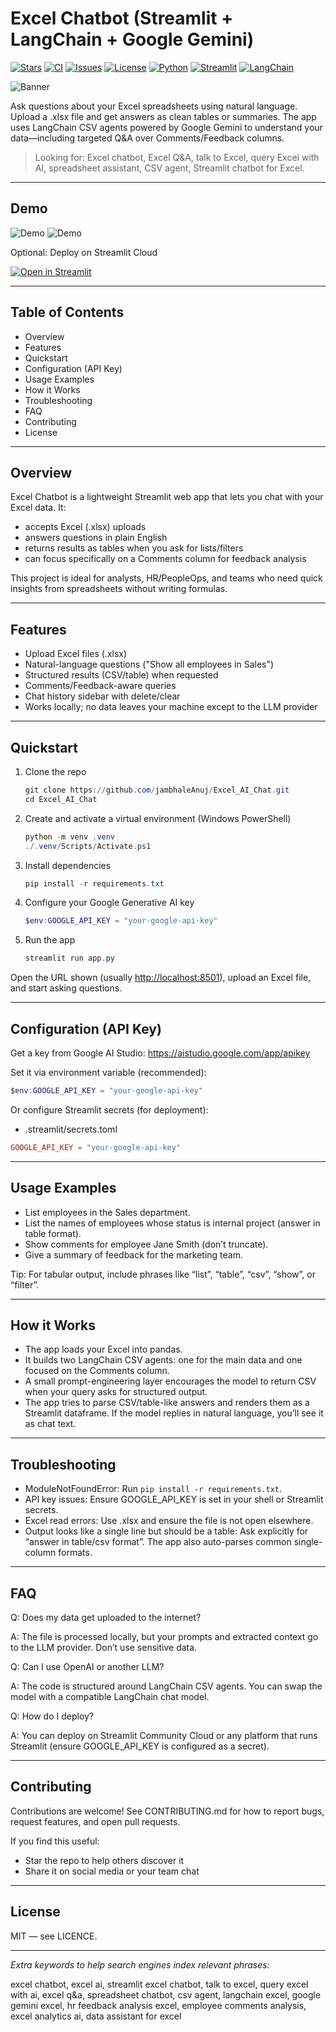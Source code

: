 <!--
  SEO: This README intentionally includes clear, keyword-rich headings and content
  to improve discoverability for searches like: Excel chatbot, Excel AI chat,
  LangChain CSV agent, Streamlit Excel Q&A, Google Gemini Excel assistant,
  ask questions about Excel, talk to Excel, analyze spreadsheet with AI.
-->

# Excel Chatbot (Streamlit + LangChain + Google Gemini)

[![Stars](https://img.shields.io/github/stars/jambhaleAnuj/Excel_AI_Chat?style=social)](https://github.com/jambhaleAnuj/Excel_AI_Chat/stargazers)
[![CI](https://github.com/jambhaleAnuj/Excel_AI_Chat/actions/workflows/ci.yml/badge.svg)](https://github.com/jambhaleAnuj/Excel_AI_Chat/actions/workflows/ci.yml)
[![Issues](https://img.shields.io/github/issues/jambhaleAnuj/Excel_AI_Chat)](https://github.com/jambhaleAnuj/Excel_AI_Chat/issues)
[![License](https://img.shields.io/badge/License-MIT-green.svg)](./LICENCE)
[![Python](https://img.shields.io/badge/Python-3.10%2B-blue)](https://www.python.org/)
[![Streamlit](https://img.shields.io/badge/Built%20with-Streamlit-FF4B4B?logo=streamlit&logoColor=white)](https://streamlit.io)
[![LangChain](https://img.shields.io/badge/Powered%20by-LangChain-1C3C3C)](https://python.langchain.com)

![Banner](assets/banner.svg)

Ask questions about your Excel spreadsheets using natural language. Upload a .xlsx file and get answers as clean tables or summaries. The app uses LangChain CSV agents powered by Google Gemini to understand your data—including targeted Q&A over Comments/Feedback columns.

> Looking for: Excel chatbot, Excel Q&A, talk to Excel, query Excel with AI, spreadsheet assistant, CSV agent, Streamlit chatbot for Excel.

---

## Demo

![Demo](assets/demo1.png)
![Demo](assets/demo2.png)


Optional: Deploy on Streamlit Cloud

[![Open in Streamlit](https://static.streamlit.io/badges/streamlit_badge_black_white.svg)](https://share.streamlit.io/)

---

## Table of Contents

- Overview
- Features
- Quickstart
- Configuration (API Key)
- Usage Examples
- How it Works
- Troubleshooting
- FAQ
- Contributing
- License

---

## Overview

Excel Chatbot is a lightweight Streamlit web app that lets you chat with your Excel data. It:

- accepts Excel (.xlsx) uploads
- answers questions in plain English
- returns results as tables when you ask for lists/filters
- can focus specifically on a Comments column for feedback analysis

This project is ideal for analysts, HR/PeopleOps, and teams who need quick insights from spreadsheets without writing formulas.

---

## Features

- Upload Excel files (.xlsx)
- Natural-language questions ("Show all employees in Sales")
- Structured results (CSV/table) when requested
- Comments/Feedback-aware queries
- Chat history sidebar with delete/clear
- Works locally; no data leaves your machine except to the LLM provider

---

## Quickstart

1. Clone the repo

    ```powershell
    git clone https://github.com/jambhaleAnuj/Excel_AI_Chat.git
    cd Excel_AI_Chat
    ```

1. Create and activate a virtual environment (Windows PowerShell)

    ```powershell
    python -m venv .venv
    ./.venv/Scripts/Activate.ps1
    ```

1. Install dependencies

    ```powershell
    pip install -r requirements.txt
    ```

1. Configure your Google Generative AI key

    ```powershell
    $env:GOOGLE_API_KEY = "your-google-api-key"
    ```

1. Run the app

    ```powershell
    streamlit run app.py
    ```

Open the URL shown (usually [http://localhost:8501](http://localhost:8501)), upload an Excel file, and start asking questions.

---

## Configuration (API Key)

Get a key from Google AI Studio: <https://aistudio.google.com/app/apikey>

Set it via environment variable (recommended):

```powershell
$env:GOOGLE_API_KEY = "your-google-api-key"
```

Or configure Streamlit secrets (for deployment):

- .streamlit/secrets.toml

```toml
GOOGLE_API_KEY = "your-google-api-key"
```

---

## Usage Examples

- List employees in the Sales department.
- List the names of employees whose status is internal project (answer in table format).
- Show comments for employee Jane Smith (don’t truncate).
- Give a summary of feedback for the marketing team.

Tip: For tabular output, include phrases like “list”, “table”, “csv”, “show”, or “filter”.

---

## How it Works

- The app loads your Excel into pandas.
- It builds two LangChain CSV agents: one for the main data and one focused on the Comments column.
- A small prompt-engineering layer encourages the model to return CSV when your query asks for structured output.
- The app tries to parse CSV/table-like answers and renders them as a Streamlit dataframe. If the model replies in natural language, you’ll see it as chat text.

---

## Troubleshooting

- ModuleNotFoundError: Run `pip install -r requirements.txt`.
- API key issues: Ensure GOOGLE_API_KEY is set in your shell or Streamlit secrets.
- Excel read errors: Use .xlsx and ensure the file is not open elsewhere.
- Output looks like a single line but should be a table: Ask explicitly for “answer in table/csv format”. The app also auto-parses common single-column formats.

---

## FAQ

Q: Does my data get uploaded to the internet?

A: The file is processed locally, but your prompts and extracted context go to the LLM provider. Don’t use sensitive data.

Q: Can I use OpenAI or another LLM?

A: The code is structured around LangChain CSV agents. You can swap the model with a compatible LangChain chat model.

Q: How do I deploy?

A: You can deploy on Streamlit Community Cloud or any platform that runs Streamlit (ensure GOOGLE_API_KEY is configured as a secret).

---

## Contributing

Contributions are welcome! See CONTRIBUTING.md for how to report bugs, request features, and open pull requests.

If you find this useful:

- Star the repo to help others discover it
- Share it on social media or your team chat

---

## License

MIT — see LICENCE.

---

_Extra keywords to help search engines index relevant phrases:_

excel chatbot, excel ai, streamlit excel chatbot, talk to excel, query excel with ai, excel q&a, spreadsheet chatbot, csv agent, langchain excel, google gemini excel, hr feedback analysis excel, employee comments analysis, excel analytics ai, data assistant for excel
